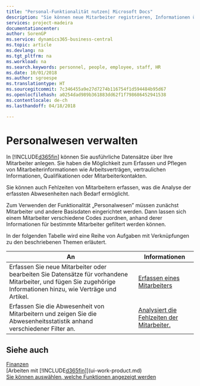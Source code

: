```yaml
---
title: "Personal-Funktionalität nutzen| Microsoft Docs"
description: "Sie können neue Mitarbeiter registrieren, Informationen über bestehende Mitarbeiter bearbeiten und Fehlzeiten aufzeichnen und analysieren."
services: project-madeira
documentationcenter: 
author: SorenGP
ms.service: dynamics365-business-central
ms.topic: article
ms.devlang: na
ms.tgt_pltfrm: na
ms.workload: na
ms.search.keywords: personnel, people, employee, staff, HR
ms.date: 10/01/2018
ms.author: sgroespe
ms.translationtype: HT
ms.sourcegitcommit: 7c346455a9e27d7274b116754f1d594484b95d67
ms.openlocfilehash: a0254dad989b361883dd62f1f798686452941538
ms.contentlocale: de-ch
ms.lasthandoff: 04/18/2018

---
```

# <a name="manage-human-resources"></a>Personalwesen verwalten
In [!INCLUDE[d365fin](includes/d365fin_md.md)] können Sie ausführliche Datensätze über Ihre Mitarbeiter anlegen. Sie haben die Möglichkeit zum Erfassen und Pflegen von Mitarbeiterinformationen wie Arbeitsverträgen, vertraulichen Informationen, Qualifikationen oder Mitarbeiterkontakten.

Sie können auch Fehlzeiten von Mitarbeitern erfassen, was die Analyse der erfassten Abwesenheiten nach Bedarf ermöglicht.

Zum Verwenden der Funktionalität „Personalwesen” müssen zunächst Mitarbeiter und andere Basisdaten eingerichtet werden. Dann lassen sich einem Mitarbeiter verschiedene Codes zuordnen, anhand derer Informationen für bestimmte Mitarbeiter gefiltert werden können.

In der folgenden Tabelle wird eine Reihe von Aufgaben mit Verknüpfungen zu den beschriebenen Themen erläutert.

| An | Informationen |
| --- | --- |
| Erfassen Sie neue Mitarbeiter oder bearbeiten Sie Datensätze für vorhandene Mitarbeiter, und fügen Sie zugehörige Informationen hinzu, wie Verträge und Artikel. |[Erfassen eines Mitarbeiters](hr-how-register-employees.md) |
| Erfassen Sie die Abwesenheit von Mitarbeitern und zeigen Sie die Abwesenheitsstatistik anhand verschiedener Filter an. |[Analysiert die Fehlzeiten der Mitarbeiter.](hr-how-manage-absence.md) |

## <a name="see-also"></a>Siehe auch
[Finanzen](finance.md)  
[Arbeiten mit [!INCLUDE[d365fin](includes/d365fin_md.md)]](ui-work-product.md)  
[Sie können auswählen, welche Funktionen angezeigt werden](ui-experiences.md)        

